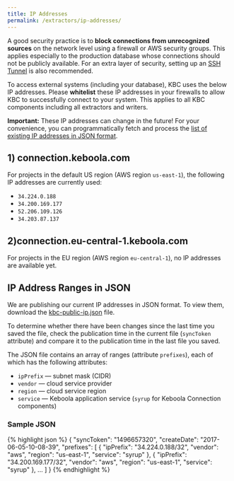 ```yaml
---
title: IP Addresses
permalink: /extractors/ip-addresses/
---
```


A good security practice is to **block connections from unrecognized sources** on the network level 
using a firewall or AWS security groups. This applies especially to the production database whose 
connections should not be publicly available. For an extra layer of security, setting up an 
[SSH Tunnel](https://help.keboola.com/extractors/database/#connecting-to-database) is also recommended.

To access external systems (including your database), KBC uses the below IP addresses. Please **whitelist**
these IP addresses in your firewalls to allow KBC to successfully connect to your system. This applies to 
all KBC components including all extractors and writers.

**Important:** These IP addresses can change in the future! For your convenience, you can programmatically 
fetch and process the [list of existing IP addresses in JSON format](/extractors/ip-addresses/kbc-public-ip.json).

## 1) connection.keboola.com
For projects in the default US region (AWS region `us-east-1`), the following IP addresses are currently used:

- `34.224.0.188`
- `34.200.169.177`
- `52.206.109.126`
- `34.203.87.137`

## 2)connection.eu-central-1.keboola.com
For projects in the EU region (AWS region `eu-central-1`), no IP addresses are available yet.

## IP Address Ranges in JSON
We are publishing our current IP addresses in JSON format. To view them,
download the [kbc-public-ip.json](/extractors/ip-addresses/kbc-public-ip.json) file. 

To determine whether there have been changes since the last time you saved the file, check the publication 
time in the current file (`syncToken` attribute) and compare it to the publication time in the last file you saved.

The JSON file contains an array of ranges (attribute `prefixes`), each of which has the following attributes:

 - `ipPrefix` — subnet mask (CIDR) 
 - `vendor` — cloud service provider 
 - `region` — cloud service region
 - `service` — Keboola application service (`syrup` for Keboola Connection components)

### Sample JSON

{% highlight json %}
{
    "syncToken": "1496657320",
    "createDate": "2017-06-05-10-08-39",
    "prefixes": [
        {
            "ipPrefix": "34.224.0.188/32",
            "vendor": "aws",
            "region": "us-east-1",
            "service": "syrup"
        },
        {
            "ipPrefix": "34.200.169.177/32",
            "vendor": "aws",
            "region": "us-east-1",
            "service": "syrup"
        },
        ...
    ]
}
{% endhighlight %}
